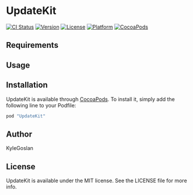 # UpdateKit

[![CI Status](http://img.shields.io/travis/KyleGoslan/SKTimer.svg?style=flat)](https://travis-ci.org/KyleGoslan/SKTimer)
[![Version](https://img.shields.io/cocoapods/v/SKTimer.svg?style=flat)](http://cocoapods.org/pods/SKTimer)
[![License](https://img.shields.io/cocoapods/l/SKTimer.svg?style=flat)](http://cocoapods.org/pods/SKTimer)
[![Platform](https://img.shields.io/cocoapods/p/SKTimer.svg?style=flat)](http://cocoapods.org/pods/SKTimer)
[![CocoaPods](https://img.shields.io/cocoapods/metrics/doc-percent/SKTimer.svg)]()

## Requirements



## Usage


## Installation

UpdateKit is available through [CocoaPods](http://cocoapods.org). To install it, simply add the following line to your Podfile:

```ruby
pod "UpdateKit"
```

## Author

KyleGoslan

## License

UpdateKit is available under the MIT license. See the LICENSE file for more info.
